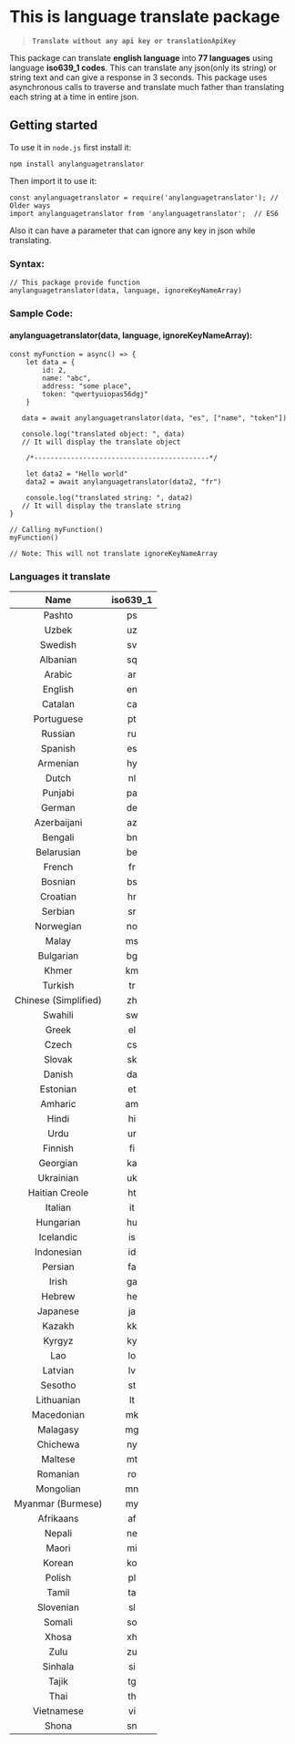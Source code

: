 # This is language translate package

> **`Translate without any api key or translationApiKey`**

This package can translate **english language** into **77 languages** using language **iso639_1 codes**. This can translate any json(only its string) or string text and can give a response in 3 seconds. This package uses asynchronous calls to traverse and translate much father than translating each string at a time in entire json.

## Getting started

To use it in `node.js` first install it:

```
npm install anylanguagetranslator
```

Then import it to use it:

```
const anylanguagetranslator = require('anylanguagetranslator'); // Older ways
import anylanguagetranslator from 'anylanguagetranslator';  // ES6
```

Also it can have a parameter that can ignore any key in json while translating.

### Syntax:

```
// This package provide function
anylanguagetranslator(data, language, ignoreKeyNameArray)
```

### Sample Code:

#### anylanguagetranslator(data, language, ignoreKeyNameArray):

```
const myFunction = async() => {
    let data = {
        id: 2,
        name: "abc",
        address: "some place",
        token: "qwertyuiopas56dgj"
    }

   data = await anylanguagetranslator(data, "es", ["name", "token"])

   console.log("translated object: ", data)
   // It will display the translate object

    /*-------------------------------------------*/

    let data2 = "Hello world"
    data2 = await anylanguagetranslator(data2, "fr")

    console.log("translated string: ", data2)
   // It will display the translate string
}

// Calling myFunction()
myFunction()

// Note: This will not translate ignoreKeyNameArray
```

### Languages it translate

|         Name         | iso639_1 |
| :------------------: | :------: |
|        Pashto        |    ps    |
|        Uzbek         |    uz    |
|       Swedish        |    sv    |
|       Albanian       |    sq    |
|        Arabic        |    ar    |
|       English        |    en    |
|       Catalan        |    ca    |
|      Portuguese      |    pt    |
|       Russian        |    ru    |
|       Spanish        |    es    |
|       Armenian       |    hy    |
|        Dutch         |    nl    |
|       Punjabi        |    pa    |
|        German        |    de    |
|     Azerbaijani      |    az    |
|       Bengali        |    bn    |
|      Belarusian      |    be    |
|        French        |    fr    |
|       Bosnian        |    bs    |
|       Croatian       |    hr    |
|       Serbian        |    sr    |
|      Norwegian       |    no    |
|        Malay         |    ms    |
|      Bulgarian       |    bg    |
|        Khmer         |    km    |
|       Turkish        |    tr    |
| Chinese (Simplified) |    zh    |
|       Swahili        |    sw    |
|        Greek         |    el    |
|        Czech         |    cs    |
|        Slovak        |    sk    |
|        Danish        |    da    |
|       Estonian       |    et    |
|       Amharic        |    am    |
|        Hindi         |    hi    |
|         Urdu         |    ur    |
|       Finnish        |    fi    |
|       Georgian       |    ka    |
|      Ukrainian       |    uk    |
|    Haitian Creole    |    ht    |
|       Italian        |    it    |
|      Hungarian       |    hu    |
|      Icelandic       |    is    |
|      Indonesian      |    id    |
|       Persian        |    fa    |
|        Irish         |    ga    |
|        Hebrew        |    he    |
|       Japanese       |    ja    |
|        Kazakh        |    kk    |
|        Kyrgyz        |    ky    |
|         Lao          |    lo    |
|       Latvian        |    lv    |
|       Sesotho        |    st    |
|      Lithuanian      |    lt    |
|      Macedonian      |    mk    |
|       Malagasy       |    mg    |
|       Chichewa       |    ny    |
|       Maltese        |    mt    |
|       Romanian       |    ro    |
|      Mongolian       |    mn    |
|  Myanmar (Burmese)   |    my    |
|      Afrikaans       |    af    |
|        Nepali        |    ne    |
|        Maori         |    mi    |
|        Korean        |    ko    |
|        Polish        |    pl    |
|        Tamil         |    ta    |
|      Slovenian       |    sl    |
|        Somali        |    so    |
|        Xhosa         |    xh    |
|         Zulu         |    zu    |
|       Sinhala        |    si    |
|        Tajik         |    tg    |
|         Thai         |    th    |
|      Vietnamese      |    vi    |
|        Shona         |    sn    |

